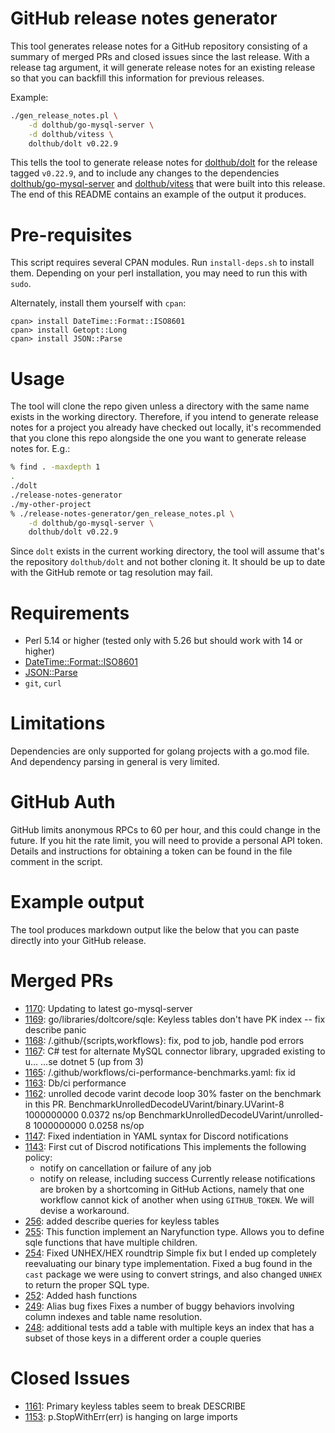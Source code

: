 # GitHub release notes generator

This tool generates release notes for a GitHub repository consisting
of a summary of merged PRs and closed issues since the last
release. With a release tag argument, it will generate release notes
for an existing release so that you can backfill this information for
previous releases.

Example:

```bash
./gen_release_notes.pl \
    -d dolthub/go-mysql-server \
    -d dolthub/vitess \
    dolthub/dolt v0.22.9
```

This tells the tool to generate release notes for
[dolthub/dolt](https://github.com/dolthub/dolt) for the release tagged
`v0.22.9`, and to include any changes to the dependencies
[dolthub/go-mysql-server](https://github.com/dolthub/go-mysql-server)
and [dolthub/vitess](https://github.com/dolthub/vitess) that were
built into this release. The end of this README contains an example of
the output it produces.

# Pre-requisites

This script requires several CPAN modules. Run `install-deps.sh` to
install them. Depending on your perl installation, you may need to run
this with `sudo`.

Alternately, install them yourself with `cpan`:

```
cpan> install DateTime::Format::ISO8601
cpan> install Getopt::Long
cpan> install JSON::Parse
```

# Usage

The tool will clone the repo given unless a directory with the same
name exists in the working directory. Therefore, if you intend to
generate release notes for a project you already have checked out
locally, it's recommended that you clone this repo alongside the one
you want to generate release notes for. E.g.:

```bash
% find . -maxdepth 1
.
./dolt
./release-notes-generator
./my-other-project
% ./release-notes-generator/gen_release_notes.pl \
    -d dolthub/go-mysql-server \ 
    dolthub/dolt v0.22.9
```

Since `dolt` exists in the current working directory, the tool will
assume that's the repository `dolthub/dolt` and not bother cloning
it. It should be up to date with the GitHub remote or tag resolution
may fail.

# Requirements

* Perl 5.14 or higher (tested only with 5.26 but should work with 14 or higher)
* [DateTime::Format::ISO8601](https://metacpan.org/pod/DateTime::Format::ISO8601)
* [JSON::Parse](https://metacpan.org/pod/JSON::Parse)
* `git`, `curl`

# Limitations

Dependencies are only supported for golang projects with a go.mod
file. And dependency parsing in general is very limited.

# GitHub Auth

GitHub limits anonymous RPCs to 60 per hour, and this could change in
the future. If you hit the rate limit, you will need to provide a
personal API token. Details and instructions for obtaining a token can
be found in the file comment in the script.

# Example output

The tool produces markdown output like the below that you can paste
directly into your GitHub release.

# Merged PRs

* [1170](https://github.com/dolthub/dolt/pull/1170): Updating to latest go-mysql-server
* [1169](https://github.com/dolthub/dolt/pull/1169): go/libraries/doltcore/sqle: Keyless tables don't have PK index -- fix describe panic
* [1168](https://github.com/dolthub/dolt/pull/1168): /.github/{scripts,workflows}: fix, pod to job, handle pod errors
* [1167](https://github.com/dolthub/dolt/pull/1167): C# test for alternate MySQL connector library, upgraded existing to u…
  …se dotnet 5 (up from 3)
* [1165](https://github.com/dolthub/dolt/pull/1165): /.github/workflows/ci-performance-benchmarks.yaml: fix id
* [1163](https://github.com/dolthub/dolt/pull/1163): Db/ci performance
* [1162](https://github.com/dolthub/dolt/pull/1162): unrolled decode varint decode loop
  30% faster on the benchmark in this PR.
  BenchmarkUnrolledDecodeUVarint/binary.UVarint-8         	1000000000	         0.0372 ns/op
  BenchmarkUnrolledDecodeUVarint/unrolled-8               	1000000000	         0.0258 ns/op
* [1147](https://github.com/dolthub/dolt/pull/1147): Fixed indentiation in YAML syntax for Discord notifications
* [1143](https://github.com/dolthub/dolt/pull/1143): First cut of Discrod notifications
  This implements the following policy:
  - notify on cancellation or failure of any job
  - notify on release, including success
  Currently release notifications are broken by a shortcoming in GitHub Actions, namely that one workflow cannot kick of another when using `GITHUB_TOKEN`. We will devise a workaround.
* [256](https://github.com/dolthub/go-mysql-server/pull/256): added describe queries for keyless tables
* [255](https://github.com/dolthub/go-mysql-server/pull/255): This function implement an Naryfunction type.
  Allows you to define sqle functions that have multiple children.
* [254](https://github.com/dolthub/go-mysql-server/pull/254): Fixed UNHEX/HEX roundtrip
  Simple fix but I ended up completely reevaluating our binary type implementation. Fixed a bug found in the `cast` package we were using to convert strings, and also changed `UNHEX` to return the proper SQL type.
* [252](https://github.com/dolthub/go-mysql-server/pull/252): Added hash functions
* [249](https://github.com/dolthub/go-mysql-server/pull/249): Alias bug fixes
  Fixes a number of buggy behaviors involving column indexes and table name resolution.
* [248](https://github.com/dolthub/go-mysql-server/pull/248): additional tests
  add a table with multiple keys
  an index that has a subset of those keys in a different order
  a couple queries

# Closed Issues

* [1161](https://github.com/dolthub/dolt/issues/1161): Primary keyless tables seem to break DESCRIBE
* [1153](https://github.com/dolthub/dolt/issues/1153): p.StopWithErr(err) is hanging on large imports
